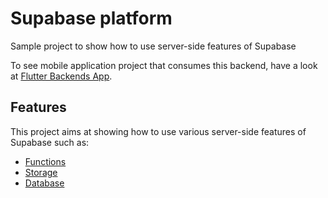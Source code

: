 # Supabase platform

Sample project to show how to use server-side features of Supabase

To see mobile application project that consumes this backend, have a look at [Flutter Backends App](https://github.com/orevial/flutter-backends).

## Features

This project aims at showing how to use various server-side features of Supabase such as:

- [Functions](https://appwrite.io/docs/client/functions)
- [Storage](https://appwrite.io/docs/client/storage)
- [Database](https://appwrite.io/docs/client/database)